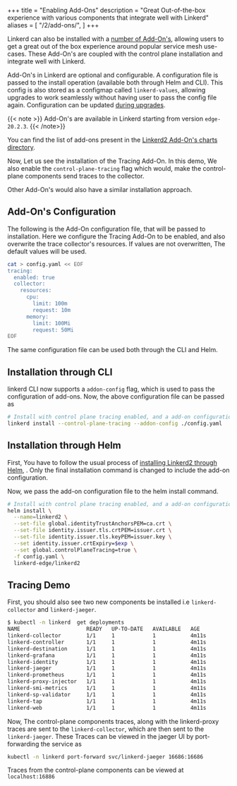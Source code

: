 +++
title = "Enabling Add-Ons"
description = "Great Out-of-the-box experience with various components that integrate well with Linkerd"
aliases = [
  "/2/add-ons/",
]
+++

Linkerd can also be installed with a
[number of Add-On's](https://github.com/linkerd/linkerd2/tree/main/charts/add-ons),
allowing users to get a great out of the box experience around
popular service mesh use-cases.
These Add-On's are coupled with the control plane installation
and integrate well with Linkerd.

Add-On's in Linkerd are optional and configurable. A configuration file is passed
to the install operation (available  both through Helm and CLI).
This config is also stored as a configmap called `linkerd-values`,
allowing upgrades to work seamlessly
without having user to pass the config file again.
Configuration can be updated [during upgrades](https://linkerd.io/2/tasks/upgrade/).

{{< note >}}
Add-On's are available in Linkerd starting from version `edge-20.2.3`.
{{< /note>}}

You can find the list of add-ons present in the
[Linkerd2 Add-On's charts directory](https://github.com/linkerd/linkerd2/tree/main/charts/add-ons).

Now, Let us see the installation of the Tracing Add-On. In this demo, We
also enable the `control-plane-tracing` flag which would,
make the control-plane components send traces to the collector.

Other Add-On's would also have a similar installation approach.

## Add-On's Configuration

The following is the Add-On configuration file, that will be passed to installation.
Here we configure the Tracing Add-On to be enabled, and also overwrite the trace
collector's resources. If values are not overwritten, The default values will be
used.

```bash
cat > config.yaml << EOF
tracing:
  enabled: true
  collector:
    resources:
      cpu:
        limit: 100m
        request: 10m
      memory:
        limit: 100Mi
        request: 50Mi
EOF
```

The same configuration file can be used both through the CLI and Helm.

## Installation through CLI

linkerd CLI now supports a `addon-config` flag, which is used to pass the configuration
of add-ons. Now, the above configuration file can be passed as

```bash
# Install with control plane tracing enabled, and a add-on configuration file
linkerd install --control-plane-tracing --addon-config ./config.yaml
```

## Installation through Helm

First, You have to follow the
usual process of [installing Linkerd2 through Helm](https://linkerd.io/2/tasks/install-helm/),
. Only the final installation command is changed to include the add-on configuration.

Now, we pass the add-on configuration file to the helm install command.

```bash
# Install with control plane tracing enabled, and a add-on configuration file
helm install \
  --name=linkerd2 \
  --set-file global.identityTrustAnchorsPEM=ca.crt \
  --set-file identity.issuer.tls.crtPEM=issuer.crt \
  --set-file identity.issuer.tls.keyPEM=issuer.key \
  --set identity.issuer.crtExpiry=$exp \
  --set global.controlPlaneTracing=true \
  -f config.yaml \
  linkerd-edge/linkerd2
```

## Tracing Demo

First, you should also see two new components be installed
i.e `linkerd-collector` and `linkerd-jaeger`.

```bash
$ kubectl -n linkerd  get deployments
NAME                     READY   UP-TO-DATE   AVAILABLE   AGE
linkerd-collector        1/1     1            1           4m11s
linkerd-controller       1/1     1            1           4m11s
linkerd-destination      1/1     1            1           4m11s
linkerd-grafana          1/1     1            1           4m11s
linkerd-identity         1/1     1            1           4m11s
linkerd-jaeger           1/1     1            1           4m11s
linkerd-prometheus       1/1     1            1           4m11s
linkerd-proxy-injector   1/1     1            1           4m11s
linkerd-smi-metrics      1/1     1            1           4m11s
linkerd-sp-validator     1/1     1            1           4m11s
linkerd-tap              1/1     1            1           4m11s
linkerd-web              1/1     1            1           4m11s
```

Now, The control-plane components traces, along with the linkerd-proxy traces are
sent to the `linkerd-collector`, which are then sent to the `linkerd-jaeger`.
These Traces can be viewed in the jaeger UI by port-forwarding the service as

```bash
kubectl -n linkerd port-forward svc/linkerd-jaeger 16686:16686
```

Traces from the control-plane components can be viewed at `localhost:16886`
